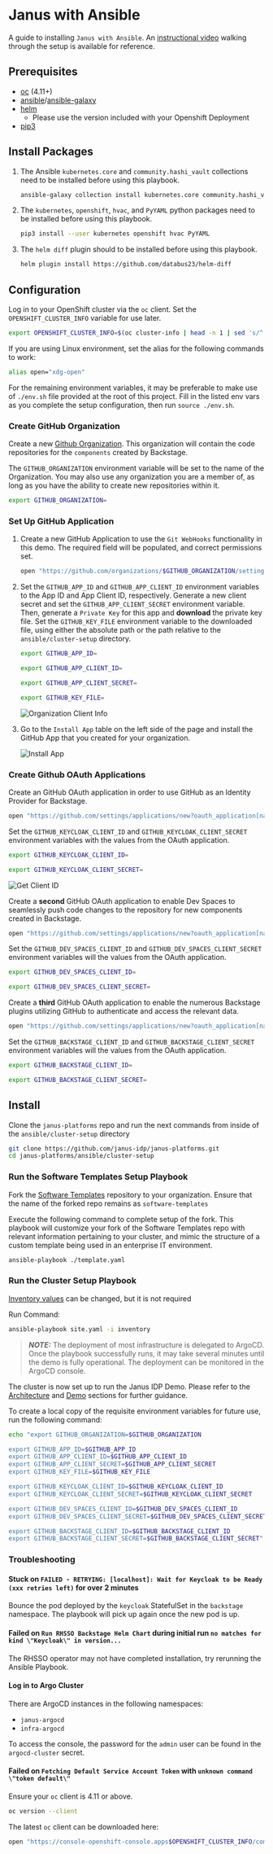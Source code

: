 # Janus with Ansible

A guide to installing `Janus with Ansible`. An [instructional video](https://drive.google.com/file/d/1TJZLEwKFJer5RMpKn3rh9w2ftYGChPtg/view) walking through the setup is available for reference.

## Prerequisites

- [oc](https://docs.openshift.com/container-platform/4.12/cli_reference/openshift_cli/getting-started-cli.html) (4.11+)
- [ansible](https://www.ansible.com/)/[ansible-galaxy](https://galaxy.ansible.com/)
- [helm](https://helm.sh/)
  - Please use the version included with your Openshift Deployment
- [pip3](https://pypi.org/project/pip/)

## Install Packages

1. The Ansible `kubernetes.core` and `community.hashi_vault` collections need to be installed before using this playbook.

    ``` sh
    ansible-galaxy collection install kubernetes.core community.hashi_vault
    ```

1. The `kubernetes`, `openshift`, `hvac`, and `PyYAML` python packages need to be installed before using this playbook.

    ``` sh
    pip3 install --user kubernetes openshift hvac PyYAML
    ```

1. The `helm diff` plugin should to be installed before using this playbook.

    ``` sh
    helm plugin install https://github.com/databus23/helm-diff
    ```

## Configuration

Log in to your OpenShift cluster via the `oc` client.  Set the `OPENSHIFT_CLUSTER_INFO` variable for use later.

``` sh
export OPENSHIFT_CLUSTER_INFO=$(oc cluster-info | head -n 1 | sed 's/^.*https...api//' | sed 's/.6443.*$//' )
```

If you are using Linux environment, set the alias for the following commands to work:

``` sh
alias open="xdg-open"
```

For the remaining environment variables, it may be preferable to make use of `./env.sh` file provided at the root of this project.  Fill in the listed env vars as you complete the setup configuration, then run `source ./env.sh`.

### Create GitHub Organization

Create a new [Github Organization](https://github.com/account/organizations/new?plan=free). This organization will contain the code repositories for the `components` created by Backstage.

The `GITHUB_ORGANIZATION` environment variable will be set to the name of the Organization. You may also use any organization you are a member of, as long as you have the ability to create new repositories within it.

``` sh
export GITHUB_ORGANIZATION=
```

### Set Up GitHub Application

1. Create a new GitHub Application to use the `Git WebHooks` functionality in this demo.  The required field will be populated, and correct permissions set.

    ``` sh
    open "https://github.com/organizations/$GITHUB_ORGANIZATION/settings/apps/new?name=$GITHUB_ORGANIZATION-webhook&url=https://janus-idp.io/blog&webhook_active=false&public=false&administration=write&checks=write&actions=write&contents=write&statuses=write&vulnerability_alerts=write&dependabot_secrets=write&deployments=write&discussions=write&environments=write&issues=write&packages=write&pages=write&pull_requests=write&repository_hooks=write&repository_projects=write&secret_scanning_alerts=write&secrets=write&security_events=write&workflows=write&webhooks=write"
    ```

1. Set the `GITHUB_APP_ID` and `GITHUB_APP_CLIENT_ID` environment variables to the App ID  and App Client ID, respectively. Generate a new client secret and set the `GITHUB_APP_CLIENT_SECRET` environment variable.  Then, generate a `Private Key` for this app and **download** the private key file.  Set the `GITHUB_KEY_FILE` environment variable to the downloaded file, using either the absolute path or the path relative to the `ansible/cluster-setup` directory.

    ``` sh
    export GITHUB_APP_ID=
    ```

    ``` sh
    export GITHUB_APP_CLIENT_ID=
    ```

    ``` sh
    export GITHUB_APP_CLIENT_SECRET=
    ```

    ``` sh
    export GITHUB_KEY_FILE=
    ```

    ![Organization Client Info](/docs/docs/getting_started/assets/org-client-info.png)

1. Go to the `Install App` table on the left side of the page and install the GitHub App that you created for your organization.

    ![Install App](/docs/docs/getting_started/assets/org-install-app.png)

### Create Github OAuth Applications

Create an GitHub OAuth application in order to use GitHub as an Identity Provider for Backstage.

``` sh
open "https://github.com/settings/applications/new?oauth_application[name]=$GITHUB_ORGANIZATION-identity-provider&oauth_application[url]=https://janus-demo.apps$OPENSHIFT_CLUSTER_INFO&oauth_application[callback_url]=https://keycloak-backstage.apps$OPENSHIFT_CLUSTER_INFO/auth/realms/backstage/broker/github/endpoint"
```

Set the `GITHUB_KEYCLOAK_CLIENT_ID` and `GITHUB_KEYCLOAK_CLIENT_SECRET` environment variables with the values from the OAuth application.

``` sh
export GITHUB_KEYCLOAK_CLIENT_ID=
```

``` sh
export GITHUB_KEYCLOAK_CLIENT_SECRET=
```

![Get Client ID](/docs/docs/getting_started/assets/client-info.png)

Create a **second** GitHub OAuth application to enable Dev Spaces to seamlessly push code changes to the repository for new components created in Backstage.

``` sh
open "https://github.com/settings/applications/new?oauth_application[name]=$GITHUB_ORGANIZATION-dev-spaces&oauth_application[url]=https://devspaces.apps$OPENSHIFT_CLUSTER_INFO&oauth_application[callback_url]=https://devspaces.apps$OPENSHIFT_CLUSTER_INFO/api/oauth/callback"
```

Set the `GITHUB_DEV_SPACES_CLIENT_ID` and `GITHUB_DEV_SPACES_CLIENT_SECRET` environment variables will the values from the OAuth application.

``` sh
export GITHUB_DEV_SPACES_CLIENT_ID=
```

``` sh
export GITHUB_DEV_SPACES_CLIENT_SECRET=
```

Create a **third** GitHub OAuth application to enable the numerous Backstage plugins utilizing GitHub to authenticate and access the relevant data.

``` sh
open "https://github.com/settings/applications/new?oauth_application[name]=$GITHUB_ORGANIZATION-backstage&oauth_application[url]=https://janus-demo.apps$OPENSHIFT_CLUSTER_INFO&oauth_application[callback_url]=https://janus-demo.apps$OPENSHIFT_CLUSTER_INFO/api/auth/github/handler/frame"
```

Set the `GITHUB_BACKSTAGE_CLIENT_ID` and `GITHUB_BACKSTAGE_CLIENT_SECRET` environment variables will the values from the OAuth application.

``` sh
export GITHUB_BACKSTAGE_CLIENT_ID=
```

``` sh
export GITHUB_BACKSTAGE_CLIENT_SECRET=
```
## Install

Clone the `janus-platforms` repo and run the next commands from inside of the `ansible/cluster-setup` directory

```sh
git clone https://github.com/janus-idp/janus-platforms.git
cd janus-platforms/ansible/cluster-setup
```

### Run the Software Templates Setup Playbook

Fork the [Software Templates](https://github.com/janus-idp/software-templates/fork) repository to your organization. Ensure that the name of the forked repo remains as `software-templates`

Execute the following command to complete setup of the fork. This playbook will customize your fork of the Software Templates repo with relevant information pertaining to your cluster, and mimic the structure of a custom template being used in an enterprise IT environment.

```sh
ansible-playbook ./template.yaml
```

### Run the Cluster Setup Playbook

[Inventory values](inventory/group_vars/all.yml) can be changed, but it is not required

Run Command:

```sh
ansible-playbook site.yaml -i inventory
```

> **_NOTE:_** The deployment of most infrastructure is delegated to ArgoCD.  Once the playbook successfully runs, it may take several minutes until the demo is fully operational. The deployment can be monitored in the ArgoCD console.

The cluster is now set up to run the Janus IDP Demo.  Please refer to the [Architecture](https://janus-idp.io/janus-platforms/architecture/) and [Demo](https://janus-idp.io/janus-platforms/demo/) sections for further guidance. 


To create a local copy of the requisite environment variables for future use, run the following command:

```sh
echo "export GITHUB_ORGANIZATION=$GITHUB_ORGANIZATION

export GITHUB_APP_ID=$GITHUB_APP_ID
export GITHUB_APP_CLIENT_ID=$GITHUB_APP_CLIENT_ID
export GITHUB_APP_CLIENT_SECRET=$GITHUB_APP_CLIENT_SECRET
export GITHUB_KEY_FILE=$GITHUB_KEY_FILE

export GITHUB_KEYCLOAK_CLIENT_ID=$GITHUB_KEYCLOAK_CLIENT_ID
export GITHUB_KEYCLOAK_CLIENT_SECRET=$GITHUB_KEYCLOAK_CLIENT_SECRET

export GITHUB_DEV_SPACES_CLIENT_ID=$GITHUB_DEV_SPACES_CLIENT_ID
export GITHUB_DEV_SPACES_CLIENT_SECRET=$GITHUB_DEV_SPACES_CLIENT_SECRET

export GITHUB_BACKSTAGE_CLIENT_ID=$GITHUB_BACKSTAGE_CLIENT_ID
export GITHUB_BACKSTAGE_CLIENT_SECRET=$GITHUB_BACKSTAGE_CLIENT_SECRET" > env.sh
```

### Troubleshooting

#### Stuck on `FAILED - RETRYING: [localhost]: Wait for Keycloak to be Ready (xxx retries left)` for over 2 minutes

Bounce the pod deployed by the `keycloak` StatefulSet in the `backstage` namespace.  The playbook will pick up again once the new pod is up.

#### Failed on `Run RHSSO Backstage Helm Chart` during initial run `no matches for kind \"Keycloak\" in version...`

The RHSSO operator may not have completed installation, try rerunning the Ansible Playbook.

#### Log in to Argo Cluster

There are ArgoCD instances in the following namespaces:

- `janus-argocd`
- `infra-argocd`

To access the console, the password for the `admin` user can be found in the `argocd-cluster` secret.

#### Failed on `Fetching Default Service Account Token` with `unknown command \"token default\"`

Ensure your `oc` client is 4.11 or above.

```sh
oc version --client
```

The latest `oc` client can be downloaded here:

```sh
open "https://console-openshift-console.apps$OPENSHIFT_CLUSTER_INFO/command-line-tools"
```

